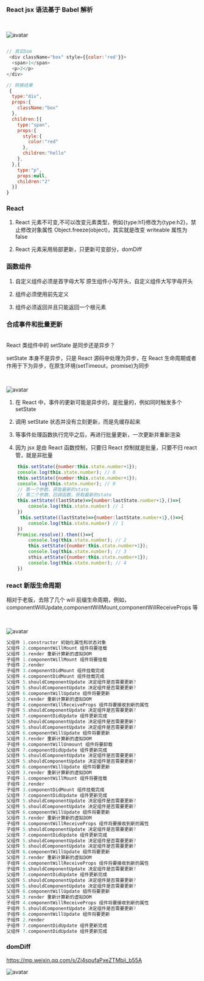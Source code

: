 <!--
 * @Author: cc
 * @LastEditTime: 2022-02-09 22:57:15
-->

### React jsx 语法基于 Babel 解析

<br/>

![avatar](./img/1.png)

```javaScript

// 真实Dom
 <div className="box" style={{color:'red'}}>
  <span>1</span>
  <p>2</p>
</div>

// 转换结果
 {
  type:"div",
  props:{
    className:"box"
  },
  children:[{
    type:"span",
    props:{
      style:{
        color:"red"
      },
      children:"hello"
    },
  },{
    type:"p",
    props:null,
    children:"2"
  }]
}
```

### React

1. React 元素不可变,不可以改变元素类型，例如{type:h1}修改为{type:h2}，禁止修改对象属性 Object.freeze(object)，其实就是改变 writeable 属性为 false

2. React 元素采用局部更新，只更新可变部分，domDiff

### 函数组件

1. 自定义组件必须是首字母大写 原生组件小写开头，自定义组件大写字母开头

2. 组件必须使用前先定义

3. 组件必须返回并且只能返回一个根元素

### 合成事件和批量更新

<br/>
React 类组件中的 setState 是同步还是异步？

setState 本身不是异步，只是 React 源码中处理为异步，在 React 生命周期或者作用于下为异步，在原生环境(setTimeout，promise)为同步

<br/>

![avatar](./img/setState.png)

1. 在 React 中，事件的更新可能是异步的，是批量的，例如同时触发多个 setState

2. 调用 setState 状态并没有立刻更新，而是先缓存起来

3. 等事件处理函数执行完毕之后，再进行批量更新，一次更新并重新渲染

4. 因为 jsx 是由 React 函数控制，只要归 React 控制就是批量，只要不归 react 管，就是非批量

```javaScript
    this.setState({number:this.state.number+1});
    console.log(this.state.number); // 0
    this.setState({number:this.state.number+1});
    console.log(this.state.number); // 0
    // 第一个参数，获取最新的state
    // 第二个参数，回调函数，获取最新的state
    this.setState((lastState)=>{number:lastState.number+1},()=>{
        console.log(this.state.number) // 1
    })
     this.setState((lastState)=>{number:lastState.number+1},()=>{
        console.log(this.state.number) // 1
    })
    Promise.resolve().then(()=>{
        console.log(this.state.number); // 2
        this.setState({number:this.state.number+1});
        console.log(this.state.number); // 3
        sthis.etState({number:this.state.number+1});
        console.log(this.state.number); // 4
    })

```

### react 新版生命周期

相对于老版，去除了几个 will 前缀生命周期，例如，componentWillUpdate,componentWillMount,componentWillReceiveProps 等

<br/>

![avatar](./img/lifeCycle.png)

```javaScript
父组件 1.constructor 初始化属性和状态对象
父组件 2.componentWillMount 组件将要挂载
父组件 3.render 重新计算新的虚拟DOM
子组件 1.componentWillMount 组件将要挂载
子组件 2.render
子组件 3.componentDidMount 组件挂载完成
父组件 4.componentDidMount 组件挂载完成
父组件 5.shouldComponentUpdate 决定组件是否需要更新?
父组件 5.shouldComponentUpdate 决定组件是否需要更新?
父组件 6.componentWillUpdate 组件将要更新
父组件 3.render 重新计算新的虚拟DOM
子组件 4.componentWillReceiveProps 组件将要接收到新的属性
子组件 5.shouldComponentUpdate 决定组件是否需要更新?
父组件 7.componentDidUpdate 组件更新完成
父组件 5.shouldComponentUpdate 决定组件是否需要更新?
父组件 5.shouldComponentUpdate 决定组件是否需要更新?
父组件 6.componentWillUpdate 组件将要更新
父组件 3.render 重新计算新的虚拟DOM
子组件 6.componentWillUnmount 组件将要卸载
父组件 7.componentDidUpdate 组件更新完成
父组件 5.shouldComponentUpdate 决定组件是否需要更新?
父组件 5.shouldComponentUpdate 决定组件是否需要更新?
父组件 6.componentWillUpdate 组件将要更新
父组件 3.render 重新计算新的虚拟DOM
子组件 1.componentWillMount 组件将要挂载
子组件 2.render
子组件 3.componentDidMount 组件挂载完成
父组件 7.componentDidUpdate 组件更新完成
父组件 5.shouldComponentUpdate 决定组件是否需要更新?
父组件 5.shouldComponentUpdate 决定组件是否需要更新?
父组件 6.componentWillUpdate 组件将要更新
父组件 3.render 重新计算新的虚拟DOM
子组件 4.componentWillReceiveProps 组件将要接收到新的属性
子组件 5.shouldComponentUpdate 决定组件是否需要更新?
父组件 7.componentDidUpdate 组件更新完成
父组件 5.shouldComponentUpdate 决定组件是否需要更新?
父组件 5.shouldComponentUpdate 决定组件是否需要更新?
父组件 6.componentWillUpdate 组件将要更新
父组件 3.render 重新计算新的虚拟DOM
子组件 4.componentWillReceiveProps 组件将要接收到新的属性
子组件 5.shouldComponentUpdate 决定组件是否需要更新?
父组件 7.componentDidUpdate 组件更新完成
父组件 5.shouldComponentUpdate 决定组件是否需要更新?
父组件 5.shouldComponentUpdate 决定组件是否需要更新?
父组件 6.componentWillUpdate 组件将要更新
父组件 3.render 重新计算新的虚拟DOM
子组件 4.componentWillReceiveProps 组件将要接收到新的属性
子组件 5.shouldComponentUpdate 决定组件是否需要更新?
子组件 6.componentWillUpdate 组件将要更新
子组件 2.render
子组件 7.componentDidUpdate 组件更新完成
父组件 7.componentDidUpdate 组件更新完成
```

### domDiff

https://mp.weixin.qq.com/s/Zi4spufaPxeZTMbjj_b55A

![avatar](./img/domDiff.jpeg)
